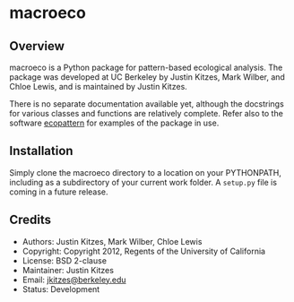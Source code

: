 macroeco
========

Overview
--------

macroeco is a Python package for pattern-based ecological analysis. The package 
was developed at UC Berkeley by Justin Kitzes, Mark Wilber, and Chloe Lewis, 
and is maintained by Justin Kitzes.

There is no separate documentation available yet, although the docstrings for 
various classes and functions are relatively complete. Refer also to the 
software [ecopattern](http://github.com/jkitzes/ecopattern) for examples of the 
package in use.

Installation
------------

Simply clone the macroeco directory to a location on your PYTHONPATH, including 
as a subdirectory of your current work folder. A `setup.py` file is coming in a 
future release.

Credits
-------
-   Authors: Justin Kitzes, Mark Wilber, Chloe Lewis
-   Copyright: Copyright 2012, Regents of the University of California
-   License: BSD 2-clause
-   Maintainer: Justin Kitzes
-   Email: jkitzes@berkeley.edu
-   Status: Development
